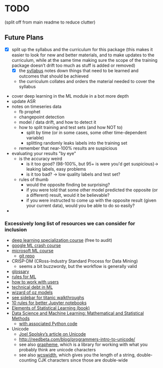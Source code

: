 # TODO

(split off from main readme to reduce clutter)

## Future Plans

* [x] split up the syllabus and the curriculum for this package (this makes it easier to look for new and better
  materials, and to make updates to the curriculum, while at the same time making sure the scope of the training package
  doesn’t drift too much as stuff is added or removed)
  * [x] the [syllabus](syllabus.md) notes down things that need to be learned and outcomes that should be achieved
  * the curriculum collates and orders the material needed to cover the syllabus
* cover deep learning in the ML module in a bot more depth
* update ASR
* notes on timeseries data
  * fb prophet
  * changepoint detection
  * model / data drift, and how to detect it
  * how to split training and test sets (and how NOT to)
    * split by time (or in some cases, some other time-dependent variable)
    * splitting randomly leaks labels into the training set
  * remember that near-100% results are suspicious
* evaluating your results "by eye"
  * is the accuracy weird
    * is it too good? (98-100%, but 95+ is were you'd get suspicious)-> leaking labels, easy problems
    * is it too bad? -> low quality labels and test set?  
  * rules of thumb
    * would the opposite finding be surprising?
    * if you were told that some other model predicted the opposite (or a different) result, would it be believable?
    * if you were instructed to come up with the opposite result (given your current data), would you be able to do so
      easily?
*

### Excessively long list of resources we can consider for inclusion

* [deep learning specialization course](https://www.deeplearning.ai/deep-learning-specialization/) (free to audit)
* [google ML crash course](https://developers.google.com/machine-learning/crash-course)
* [microsoft ML course](https://microsoft.github.io/ML-For-Beginners/#/)
  * [git repo](https://github.com/microsoft/ML-For-Beginners/blob/main/1-Introduction/1-intro-to-ML/README.md)
* CRISP-DM (CRoss-Industry Standard Process for Data Mining)
  * seems a bit buzzwordy, but the workflow is generally valid
* [glossary](https://developers.google.com/machine-learning/glossary/)
* [rules for ML](https://developers.google.com/machine-learning/guides/rules-of-ml/)
* [how to work with users](https://pair.withgoogle.com/guidebook/)
* [technical debt in ML](https://ai.google/research/pubs/pub43146)
* [wizard of oz models](https://medium.com/google-design/human-centered-machine-learning-a770d10562cd)
* [see sidebar for titanic walkthroughs](https://techdevguide.withgoogle.com/paths/machine-learning/sequence-2/kaggle-competition-titanic/#!)
* [10 rules for better Jupyter notebooks](https://journals.plos.org/ploscompbiol/article?id=10.1371/journal.pcbi.1007007)
* [Elements of Statistical Learning (book)](https://web.stanford.edu/~hastie/Papers/ESLII.pdf)
* [Data Science and Machine Learning: Mathematical and Statistical Methods](https://people.smp.uq.edu.au/DirkKroese/DSML/)
  * [with associated Python code](https://github.com/DSML-book/)
* Unicode
  * [Joel Spolsky’s article on Unicode](https://www.joelonsoftware.com/2003/10/08/the-absolute-minimum-every-software-developer-absolutely-positively-must-know-about-unicode-and-character-sets-no-excuses/)
  * http://reedbeta.com/blog/programmers-intro-to-unicode/
  * see also [grapheme](https://github.com/alvinlindstam/grapheme), which is a library for working with what you
    probably think are unicode characters
  * see also [wcswidth](https://github.com/jquast/wcwidth), which gives you the length of a string, double-counting CJK
    characters since those are double-wide
